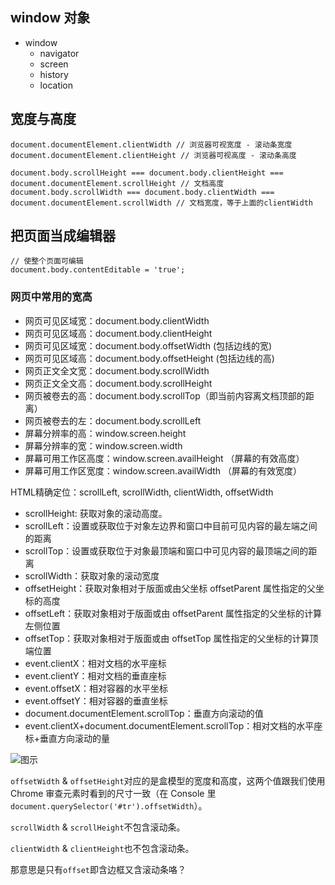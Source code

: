 ## window 对象

- window
  + navigator
  + screen
  + history
  + location
  
## 宽度与高度

```
document.documentElement.clientWidth // 浏览器可视宽度 - 滚动条宽度
document.documentElement.clientHeight // 浏览器可视高度 - 滚动条高度

document.body.scrollHeight === document.body.clientHeight === document.documentElement.scrollHeight // 文档高度
document.body.scrollWidth === document.body.clientWidth === document.documentElement.scrollWidth // 文档宽度，等于上面的clientWidth
```

## 把页面当成编辑器

```
// 使整个页面可编辑
document.body.contentEditable = 'true';
```

### 网页中常用的宽高

- 网页可见区域宽：document.body.clientWidth 
- 网页可见区域高：document.body.clientHeight 
- 网页可见区域宽：document.body.offsetWidth (包括边线的宽) 
- 网页可见区域高：document.body.offsetHeight (包括边线的高) 
- 网页正文全文宽：document.body.scrollWidth 
- 网页正文全文高：document.body.scrollHeight 
- 网页被卷去的高：document.body.scrollTop（即当前内容离文档顶部的距离）
- 网页被卷去的左：document.body.scrollLeft 
- 屏幕分辨率的高：window.screen.height 
- 屏幕分辨率的宽：window.screen.width 
- 屏幕可用工作区高度：window.screen.availHeight （屏幕的有效高度） 
- 屏幕可用工作区宽度：window.screen.availWidth  （屏幕的有效宽度）

HTML精确定位：scrollLeft, scrollWidth, clientWidth, offsetWidth 

- scrollHeight: 获取对象的滚动高度。  
- scrollLeft：设置或获取位于对象左边界和窗口中目前可见内容的最左端之间的距离  
- scrollTop：设置或获取位于对象最顶端和窗口中可见内容的最顶端之间的距离  
- scrollWidth：获取对象的滚动宽度  
- offsetHeight：获取对象相对于版面或由父坐标 offsetParent 属性指定的父坐标的高度  
- offsetLeft：获取对象相对于版面或由 offsetParent 属性指定的父坐标的计算左侧位置  
- offsetTop：获取对象相对于版面或由 offsetTop 属性指定的父坐标的计算顶端位置  
- event.clientX：相对文档的水平座标  
- event.clientY：相对文档的垂直座标  
- event.offsetX：相对容器的水平坐标  
- event.offsetY：相对容器的垂直坐标  
- document.documentElement.scrollTop：垂直方向滚动的值  
- event.clientX+document.documentElement.scrollTop：相对文档的水平座标+垂直方向滚动的量 

![图示](http://jbcdn2.b0.upaiyun.com/2015/12/be02c02be685d24e9cd6d80059217429.jpg)

`offsetWidth` & `offsetHeight`对应的是盒模型的宽度和高度，这两个值跟我们使用 Chrome 审查元素时看到的尺寸一致（在 Console 里`document.querySelector('#tr').offsetWidth`）。

`scrollWidth` & `scrollHeight`不包含滚动条。

`clientWidth` & `clientHeight`也不包含滚动条。

那意思是只有`offset`即含边框又含滚动条咯？

